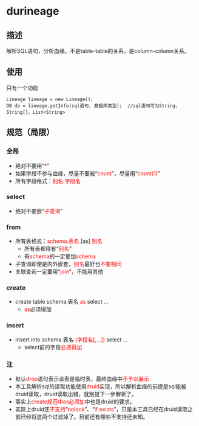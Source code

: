 # durineage
## 描述
解析SQL语句，分析血缘。不是table-table的关系，是column-column关系。
## 使用
只有一个功能

	Lineage lineage = new Lineage();
	DB db = lineage.getInfo(sql语句, 数据库类型);	//sql语句可为String、String[]、List<String>
## 规范（局限）
### 全局
* 绝对不要用“<font color=red>*</font>”
* 如果字段不参与血缘，尽量不要被“<font color=red>count</font>”，尽量用“<font color=red>count(1)</font>”
* 所有字段格式：<font color=red>别名.字段名</font>
### select
* 绝对不要嵌“<font color=red>子查询</font>”
### from
* 所有表格式：<font color=red>schema.表名</font> [as] <font color=red>别名</font>  
	* 所有表都得有“<font color=red>别名</font>”  
	* 有<font color=red>schema</font>的一定要加<font color=red>schema</font>
* 子查询即使是内外嵌套，<font color=red>别名</font>最好也<font color=red>不要相同</font>
* 关联查询一定要用“<font color=red>join</font>”，不能用其他
### create
* create table schema.表名 <font color=red>as</font> select …  
	* <font color=red>as</font>必须得加
### insert
* insert into schema.表名 <font color=red>(字段名[,…])</font> select …  
	* select前的字段<font color=red>必须得加</font>
### 注
* 默认<font color=red>drop</font>语句表示该表是临时表，最终血缘中<font color=red>不予以展示</font>
* 本工具解析sql的读取功能使用<font color=red>druid</font>实现，所以解析血缘的前提是sql能被druid读取，druid读取出错，就别提下一步解析了。
* 事实上<font color=red>create规范中as必须加</font>中也是druid的要求。
* 实际上druid还<font color=red>不支持</font>“<font color=red>nolock</font>”、“<font color=red>if exists</font>”，只是本工具已经在druid读取之前已经将这两个过滤掉了。目前还有哪些不支持还未知。
